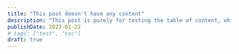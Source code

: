 ```yaml
---
title: "This post doesn't have any content"
description: "This post is purely for testing the table of content, which should not be rendered"
publishDate: 2023-02-22
# tags: ["test", "toc"]
draft: true
---
```

